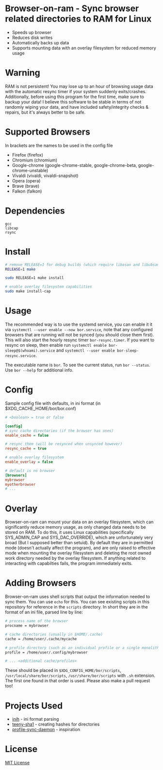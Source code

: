 # Browser-on-ram - Sync browser related directories to RAM for Linux

* Speeds up browser
* Reduces disk writes
* Automatically backs up data
* Supports mounting data with an overlay filesystem for reduced memory usage

# Warning

RAM is not persistent! You may lose up to an hour of browsing usage data with the automatic resync timer if your system suddenly exits/crashes.
Additionally, before using this program for the first time, make sure to backup your data! I believe this software to
be stable in terms of not randomly wiping your data, and have included safety/integrity checks & repairs, but it's
always better to be safe.

# Supported Browsers

In brackets are the names to be used in the config file

* Firefox (firefox)
* Chromium (chromium)
* Google-chrome (google-chrome-stable, google-chrome-beta, google-chrome-unstable)
* Vivaldi (vivaldi, vivaldi-snapshot)
* Opera (opera)
* Brave (brave)
* Falkon (falkon)

# Dependencies

```
gcc
libcap
rsync
```

# Install

```sh
# remove RELEASE=1 for debug builds (which require libasan and libubsan)
RELEASE=1 make

sudo RELEASE=1 make install

# enable overlay filesystem capabilities
sudo make install-cap
```

# Usage

The recommended way is to use the systemd service, you can enable it it via
`systemctl --user enable --now bor.service`, note that any configured browsers
that are running will not be synced (you should close them first). This will
also start the hourly resync timer `bor-resync.timer`. If you want to resync on
sleep, then enable run `systemctl enable bor-sleep@$(whoami).service` and
`systemctl --user enable bor-sleep-resync.service`.

The executable name is `bor`. To see the current status, run `bor --status`. Use
`bor --help` for additional info.

# Config
Sample config file with defaults, in ini format (in $XDG_CACHE_HOME/bor/bor.conf)
```ini
# <boolean> = true or false

[config]
# sync cache directories (if the browser has ones)
enable_cache = false

# resync them (will be resynced when unsynced however)
resync_cache = true

# enable overlay filesystem
enable_overlay = false

# default is no browser
[browsers]
mybrowser
myotherbrowser
# ...
```

# Overlay

Browser-on-ram can mount your data on an overlay filesystem, which can significantly reduce memory usage, as only
changed data needs to be stored on RAM. To do this, it uses Linux capabilities (specifically SYS_ADMIN_CAP and
SYS_DAC_OVERRIDE), which are unfortunately very broad (But I supposed better than setuid). By default they are in permitted mode (doesn't actually affect the program),
and are only raised to effective mode when mounting the overlay filesystem and deleting the root owned work directory needed by the
overlay filesystem. If anything related to interacting with capabilties fails, the program immediately exits.

#

# Adding Browsers

Browser-on-ram uses shell scripts that output the information needed to sync them. You can use `echo` for this. You
can see existing scripts in this repository for reference in the `scripts` directory. In short they are in the format
of an ini file, parsed line by line:
```sh
# process name of the browser
procname = mybrowser

# cache directories (usually in $HOME/.cache)
cache = /home/user/.cache/mycache

# profile directory (such as an individual profile or a single monolithic one)
profile = /home/user/.config/mybrowser

# ... <additional cache/profiles>
```
These should be placed in `$XDG_CONFIG_HOME/bor/scripts`, `/usr/local/share/bor/scripts`, `/usr/share/bor/scripts` with `.sh` extension.
The first one found in that order is used. Please also make a pull request too!

# Projects Used
* [inih](https://github.com/benhoyt/inih) - ini format parsing
* [teeny-sha1](https://github.com/CTrabant/teeny-sha1) - creating hashes for directories
* [profile-sync-daemon](https://github.com/graysky2/profile-sync-daemon) - inspiration

# License
[MIT License](LICENSE)
